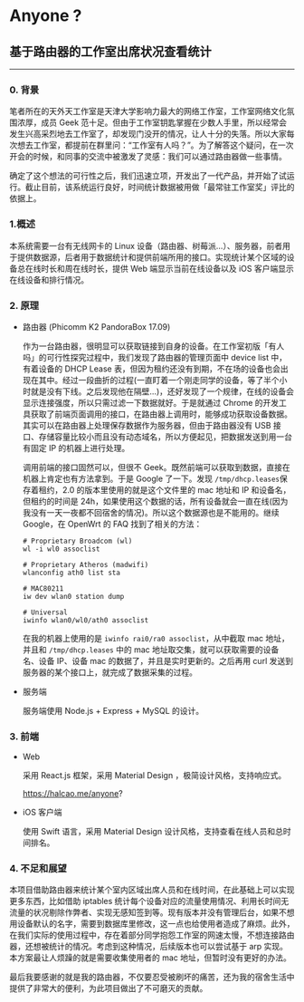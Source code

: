 # Anyone ?  

##  基于路由器的工作室出席状况查看统计

---

### 0. 背景

  笔者所在的天外天工作室是天津大学影响力最大的网络工作室，工作室网络文化氛围浓厚，成员 Geek 范十足。但由于工作室钥匙掌握在少数人手里，所以经常会发生兴高采烈地去工作室了，却发现门没开的情况，让人十分的失落。所以大家每次想去工作室，都提前在群里问：“工作室有人吗？”。为了解答这个疑问，在一次开会的时候，和同事的交流中被激发了灵感：我们可以通过路由器做一些事情。

  确定了这个想法的可行性之后，我们迅速立项，开发出了一代产品，并开始了试运行。截止目前，该系统运行良好，时间统计数据被用做「最常驻工作室奖」评比的依据上。

### 1.概述

  本系统需要一台有无线网卡的 Linux 设备（路由器、树莓派…）、服务器，前者用于提供数据源，后者用于数据统计和提供前端所用的接口。实现统计某个区域的设备总在线时长和周在线时长，提供 Web 端显示当前在线设备以及 iOS 客户端显示在线设备和排行情况。

### 2. 原理 

- 路由器 (Phicomm K2 PandoraBox 17.09)

    作为一台路由器，很明显可以获取链接到自身的设备。在工作室初版「有人吗」的可行性探究过程中，我们发现了路由器的管理页面中 device list 中，有着设备的 DHCP Lease 表，但因为租约还没有到期，不在场的设备也会出现在其中。经过一段曲折的过程(一直盯着一个刚走同学的设备，等了半个小时就是没有下线。之后发现他在隔壁…)，还好发现了一个规律，在线的设备会显示连接强度，所以只需过滤一下数据就好。于是就通过 Chrome 的开发工具获取了前端页面调用的接口，在路由器上调用时，能够成功获取设备数据。其实可以在路由器上处理保存数据作为服务器，但由于路由器没有 USB 接口、存储容量比较小而且没有动态域名，所以方便起见，把数据发送到用一台有固定 IP 的机器上进行处理。

   调用前端的接口固然可以，但很不 Geek。既然前端可以获取到数据，直接在机器上肯定也有方法拿到。于是 Google 了一下。发现 `/tmp/dhcp.leases`保存着租约，2.0 的版本里使用的就是这个文件里的 mac 地址和 IP 和设备名，但租约的时间是 24h，如果使用这个数据的话，所有设备就会一直在线(因为我没有一天一夜都不回宿舍的情况)。所以这个数据源也是不能用的。继续 Google，在 OpenWrt 的 FAQ 找到了相关的方法：

  ```shell
  # Proprietary Broadcom (wl)
  wl -i wl0 assoclist
   
  # Proprietary Atheros (madwifi)
  wlanconfig ath0 list sta
   
  # MAC80211
  iw dev wlan0 station dump
   
  # Universal
  iwinfo wlan0/wl0/ath0 assoclist
  ```

  在我的机器上使用的是 `iwinfo rai0/ra0 assoclist`，从中截取 mac 地址，并且和 `/tmp/dhcp.leases` 中的 mac 地址取交集，就可以获取需要的设备名、设备 IP、设备 mac 的数据了，并且是实时更新的。之后再用 curl 发送到服务器的某个接口上，就完成了数据采集的过程。


- 服务端

  服务端使用 Node.js + Express + MySQL 的设计。

### 3. 前端

- Web

  采用 React.js 框架，采用 Material Design ，极简设计风格，支持响应式。

  https://halcao.me/anyone?


- iOS 客户端

  使用 Swift 语言，采用 Material Design 设计风格，支持查看在线人员和总时间排名。


### 4. 不足和展望

  本项目借助路由器来统计某个室内区域出席人员和在线时间，在此基础上可以实现更多东西，比如借助 iptables 统计每个设备对应的流量使用情况、利用长时间无流量的状况剔除作弊者、实现无感知签到等。现有版本并没有管理后台，如果不想用设备默认的名字，需要到数据库里修改，这一点也给使用者造成了麻烦。此外，在我们实际的使用过程中，存在着部分同学抱怨工作室的网速太慢，不想连接路由器，还想被统计的情况。考虑到这种情况，后续版本也可以尝试基于 arp 实现。本方案最让人烦躁的就是需要收集使用者的 mac 地址，但暂时没有更好的办法。

  最后我要感谢的就是我的路由器，不仅要忍受被刷坏的痛苦，还为我的宿舍生活中提供了非常大的便利，为此项目做出了不可磨灭的贡献。